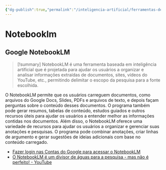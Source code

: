 ```yaml
---
{"dg-publish":true,"permalink":"/inteligencia-artificial/ferramentas-de-ia/notebooklm/","title":"Notebooklm","metatags":{"description":"é projetada para ajudar os usuários a organizar e analisar informações extraídas de documentos, sites, vídeos do YouTube, etc."},"tags":["Inteligencia-artificial","Ferramentas"],"updated":"2025-01-20T16:27:24.435-03:00"}
---
```


# Notebooklm
## Google NotebookLM

>[!summary] NotebookLM é uma ferramenta baseada em inteligência artificial que é projetada para ajudar os usuários a organizar e analisar informações extraídas de documentos, sites, vídeos do YouTube, etc., permitindo delimitar o escopo da  pesquisa para a fonte escolhida.

O NotebookLM permite que os usuários carreguem documentos, como arquivos do Google Docs, Slides, PDFs e arquivos de texto, e depois façam perguntas sobre o conteúdo desses documentos. O programa também pode gerar resumos, tabelas de conteúdo, estudos guiados e outros recursos úteis para ajudar os usuários a entender melhor as informações contidas nos documentos. Além disso, o NotebookLM oferece uma variedade de recursos para ajudar os usuários a organizar e gerenciar suas anotações e pesquisas. O programa pode combinar anotações, criar linhas de argumento e gerar sugestões de ideias adicionais com base no conteúdo carregado.

- [Fazer login nas Contas do Google para acessar o NotebookLM](https://notebooklm.google.com)
- [O NotebookLM é um divisor de águas para a pesquisa - mas não é perfeito! - YouTube](https://www.youtube.com/watch?v=qmw0i4zLKog)
